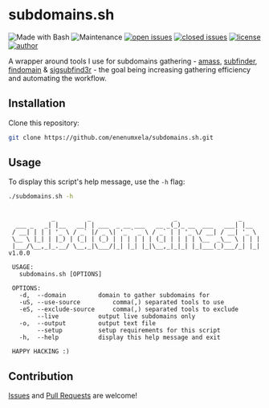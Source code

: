 # subdomains.sh

![Made with Bash](https://img.shields.io/badge/made%20with-Bash-0040ff.svg) ![Maintenance](https://img.shields.io/badge/maintained%3F-yes-0040ff.svg) [![open issues](https://img.shields.io/github/issues-raw/enenumxela/subdomains.sh.svg?style=flat&color=0040ff)](https://github.com/enenumxela/subdomains.sh/issues?q=is:issue+is:open) [![closed issues](https://img.shields.io/github/issues-closed-raw/enenumxela/subdomains.sh.svg?style=flat&color=0040ff)](https://github.com/enenumxela/subdomains.sh/issues?q=is:issue+is:closed) [![license](https://img.shields.io/badge/license-MIT-gray.svg?colorB=0040FF)](https://github.com/enenumxela/subdomains.sh/blob/master/LICENSE) [![author](https://img.shields.io/badge/twitter-@enenumxela-0040ff.svg)](https://twitter.com/enenumxela)

A wrapper around tools I use for subdomains gathering - [amass](https://github.com/OWASP/Amass), [subfinder](https://github.com/projectdiscovery/subfinder), [findomain](https://github.com/Edu4rdSHL/findomain) & [sigsubfind3r](http://github.com/signedsecurity/sigsubfind3r) - the goal being increasing gathering efficiency and automating the workflow. 

## Installation

Clone this repository:

```bash
git clone https://github.com/enenumxela/subdomains.sh.git
```

## Usage

To display this script's help message, use the `-h` flag:

```bash
./subdomains.sh -h
```

```text

            _         _                       _                 _     
  ___ _   _| |__   __| | ___  _ __ ___   __ _(_)_ __  ___   ___| |__  
 / __| | | | '_ \ / _` |/ _ \| '_ ` _ \ / _` | | '_ \/ __| / __| '_ \ 
 \__ \ |_| | |_) | (_| | (_) | | | | | | (_| | | | | \__  _\__ \ | | |
 |___/\__,_|_.__/ \__,_|\___/|_| |_| |_|\__,_|_|_| |_|___(_)___/_| |_| v1.0.0

 USAGE:
   subdomains.sh [OPTIONS]

 OPTIONS:
   -d,  --domain 		 domain to gather subdomains for
   -uS, --use-source		 comma(,) separated tools to use
   -eS, --exclude-source 	 comma(,) separated tools to exclude
        --live 			 output live subdomains only
   -o,  --output 		 output text file
        --setup			 setup requirements for this script
   -h,  --help 			 display this help message and exit

 HAPPY HACKING :)

```

## Contribution

[Issues](https://github.com/enenumxela/subdomains.sh/issues) and [Pull Requests](https://github.com/enenumxela/subdomains.sh/pulls) are welcome!